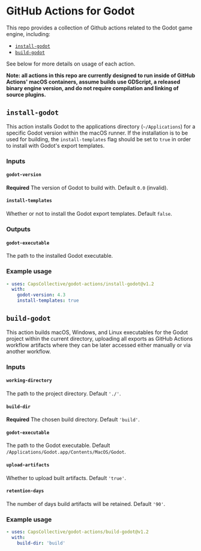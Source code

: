 # GitHub Actions for Godot

This repo provides a collection of Github actions related to the Godot game engine, including:
- [`install-godot`](#install-godot)
- [`build-godot`](#build-godot)

See below for more details on usage of each action.

**Note: all actions in this repo are currently designed to run inside of GitHub Actions' macOS containers, assume builds use GDScript, a released binary engine version, and do not require compilation and linking of source plugins.**

## `install-godot`

This action installs Godot to the applications directory (`~/Applications`) for a specific Godot version within the macOS runner. If the installation is to be used for building, the `install-templates` flag should be set to `true` in order to install with Godot's export templates.

### Inputs

#### `godot-version`

**Required** The version of Godot to build with. Default `0.0` (invalid).

#### `install-templates`

Whether or not to install the Godot export templates. Default `false`.

### Outputs

#### `godot-executable`

The path to the installed Godot executable.

### Example usage

```yaml
- uses: CapsCollective/godot-actions/install-godot@v1.2
  with:
    godot-version: 4.3
    install-templates: true
```

## `build-godot`

This action builds macOS, Windows, and Linux executables for the Godot project within the current directory, uploading all exports as GitHub Actions workflow artifacts where they can be later accessed either manually or via another workflow.

### Inputs

#### `working-directory`

The path to the project directory. Default `'./'`.

#### `build-dir`

**Required** The chosen build directory. Default `'build'`.

#### `godot-executable`

The path to the Godot executable. Default `/Applications/Godot.app/Contents/MacOS/Godot`.

#### `upload-artifacts`

Whether to upload built artifacts. Default `'true'`.

#### `retention-days`

The number of days build artifacts will be retained. Default `'90'`.

### Example usage

```yaml
- uses: CapsCollective/godot-actions/build-godot@v1.2
  with:
    build-dir: 'build'
```
